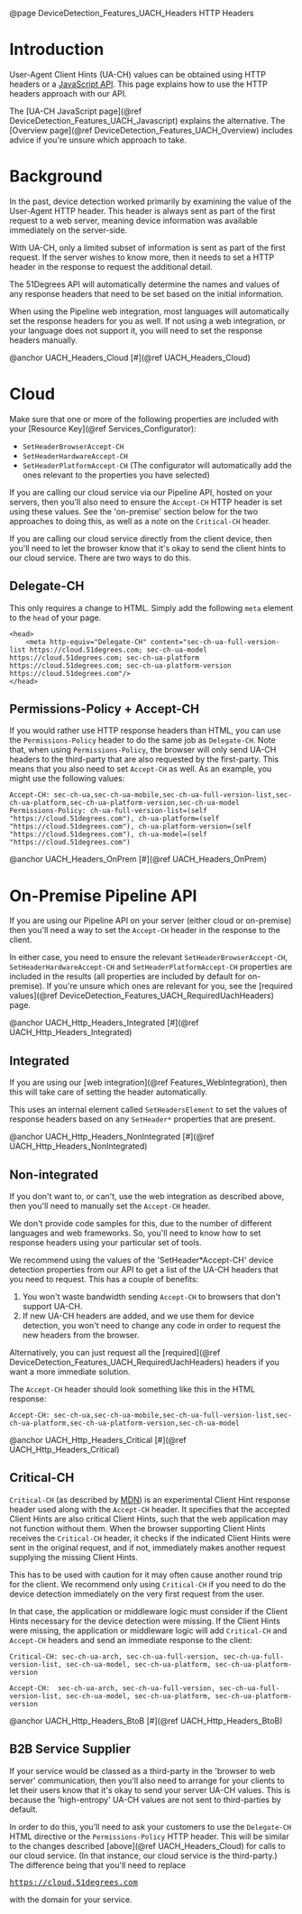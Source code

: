 @page DeviceDetection_Features_UACH_Headers HTTP Headers

# Introduction

User-Agent Client Hints (UA-CH) values can be obtained using HTTP headers or a [JavaScript API](https://developer.mozilla.org/en-US/docs/Web/API/User-Agent_Client_Hints_API).
This page explains how to use the HTTP headers approach with our API.

The [UA-CH JavaScript page](@ref DeviceDetection_Features_UACH_Javascript) explains the alternative.
The [Overview page](@ref DeviceDetection_Features_UACH_Overview) includes advice if you're unsure which approach to take.

# Background

In the past, device detection worked primarily by examining the 
value of the User-Agent HTTP header. This header is always sent as part 
of the first request to a web server, meaning device information was 
available immediately on the server-side.

With UA-CH, only a limited subset of information is sent as part of the 
first request.
If the server wishes to know more, then it needs to set a HTTP header in
the response to request the additional detail.

The 51Degrees API will automatically determine the names and values of
any response headers that need to be set based on the initial information.

When using the Pipeline web integration, most languages will automatically set the response 
headers for you as well. If not using a web integration, or your language does not support it, 
you will need to set the response headers manually.

@anchor UACH_Headers_Cloud
[#](@ref UACH_Headers_Cloud)
# Cloud

Make sure that one or more of the following properties are included with your 
[Resource Key](@ref Services_Configurator):
- `SetHeaderBrowserAccept-CH`
- `SetHeaderHardwareAccept-CH`
- `SetHeaderPlatformAccept-CH`
(The configurator will automatically add the ones relevant to the properties you have selected)

If you are calling our cloud service via our Pipeline API, hosted on your servers, then you'll
also need to ensure the `Accept-CH` HTTP header is set using these values. See the 'on-premise' 
section below for the two approaches to doing this, as well as a note on the `Critical-CH` header.

If you are calling our cloud service directly from the client device, then you'll need to let 
the browser know that it's okay to send the client hints to our cloud service. There are two 
ways to do this.

## Delegate-CH

This only requires a change to HTML. Simply add the following `meta` element to the `head` of your page.

```
<head>
    <meta http-equiv="Delegate-CH" content="sec-ch-ua-full-version-list https://cloud.51degrees.com; sec-ch-ua-model https://cloud.51degrees.com; sec-ch-ua-platform https://cloud.51degrees.com; sec-ch-ua-platform-version https://cloud.51degrees.com"/>
</head>
```

## Permissions-Policy + Accept-CH

If you would rather use HTTP response headers than HTML, you can use the `Permissions-Policy` 
header to do the same job as `Delegate-CH`. 
Note that, when using `Permissions-Policy`, the browser will only send UA-CH headers to the 
third-party that are also requested by the first-party. This means that you also need to set
`Accept-CH` as well. As an example, you might use the following values:

```
Accept-CH: sec-ch-ua,sec-ch-ua-mobile,sec-ch-ua-full-version-list,sec-ch-ua-platform,sec-ch-ua-platform-version,sec-ch-ua-model 
Permissions-Policy: ch-ua-full-version-list=(self "https://cloud.51degrees.com"), ch-ua-platform=(self "https://cloud.51degrees.com"), ch-ua-platform-version=(self "https://cloud.51degrees.com"), ch-ua-model=(self "https://cloud.51degrees.com") 
```

@anchor UACH_Headers_OnPrem
[#](@ref UACH_Headers_OnPrem)
# On-Premise Pipeline API

If you are using our Pipeline API on your server (either cloud or on-premise) then you'll
need a way to set the `Accept-CH` header in the response to the client.

In either case, you need to ensure the relevant `SetHeaderBrowserAccept-CH`, `SetHeaderHardwareAccept-CH` and 
`SetHeaderPlatformAccept-CH` properties are included in the results (all properties are included 
by default for on-premise).
If you're unsure which ones are relevant for you, see the 
[required values](@ref DeviceDetection_Features_UACH_RequiredUachHeaders) page.

@anchor UACH_Http_Headers_Integrated
[#](@ref UACH_Http_Headers_Integrated)
## Integrated

If you are using our [web integration](@ref Features_WebIntegration), then this will take 
care of setting the header automatically.

This uses an internal element called `SetHeadersElement` to set the values of response headers
based on any `SetHeader*` properties that are present. 

@anchor UACH_Http_Headers_NonIntegrated
[#](@ref UACH_Http_Headers_NonIntegrated)
## Non-integrated

If you don't want to, or can't, use the web integration as described above, then you'll need to 
manually set the `Accept-CH` header.

We don't provide code samples for this, due to the number of different languages and web frameworks.
So, you'll need to know how to set response headers using your particular set of tools.

We recommend using the values of the 'SetHeader*Accept-CH' device detection properties from our API 
to get a list of the UA-CH headers that you need to request. This has a couple of benefits:
1. You won't waste bandwidth sending `Accept-CH` to browsers that don't support UA-CH. 
2. If new UA-CH headers are added, and we use them for device detection, you won't need to 
   change any code in order to request the new headers from the browser.

Alternatively, you can just request all the [required](@ref DeviceDetection_Features_UACH_RequiredUachHeaders) 
headers if you want a more immediate solution.

The `Accept-CH` header should look something like this in the HTML response:

```
Accept-CH: sec-ch-ua,sec-ch-ua-mobile,sec-ch-ua-full-version-list,sec-ch-ua-platform,sec-ch-ua-platform-version,sec-ch-ua-model 
```
@anchor UACH_Http_Headers_Critical
[#](@ref UACH_Http_Headers_Critical)
## Critical-CH

`Critical-CH` (as described by [MDN](https://developer.mozilla.org/en-US/docs/Web/HTTP/Headers/Critical-CH)) is an experimental Client Hint 
response header used along with the `Accept-CH` header. It specifies that the accepted Client Hints are also critical Client Hints,
such that the web application may not function without them. When the browser supporting Client Hints receives the `Critical-CH` header, 
it checks if the indicated Client Hints were sent in the original request, and if not, immediately makes another request supplying 
the missing Client Hints.   

This has to be used with caution for it may often cause another round trip for the client. We recommend only using `Critical-CH` if you need to do the 
device detection immediately on the very first request from the user. 

In that case, the application or middleware logic must 
consider if the Client Hints necessary for the device detection were missing. If the Client Hints were missing, the application or 
middleware logic will add `Critical-CH` and `Accept-CH` headers and send an immediate response to the client:

```
Critical-CH: sec-ch-ua-arch, sec-ch-ua-full-version, sec-ch-ua-full-version-list, sec-ch-ua-model, sec-ch-ua-platform, sec-ch-ua-platform-version 
```
```
Accept-CH:  sec-ch-ua-arch, sec-ch-ua-full-version, sec-ch-ua-full-version-list, sec-ch-ua-model, sec-ch-ua-platform, sec-ch-ua-platform-version
```

@anchor UACH_Http_Headers_BtoB
[#](@ref UACH_Http_Headers_BtoB)
## B2B Service Supplier

If your service would be classed as a third-party in the 'browser to web server' communication, 
then you'll also need to arrange for your clients to let their users know that it's okay to
send your server UA-CH values.
This is because the 'high-entropy' UA-CH values are not sent to third-parties by default.

In order to do this, you'll need to ask your customers to use the `Delegate-CH` HTML directive or
the `Permissions-Policy` HTTP header.
This will be similar to the changes described [above](@ref UACH_Headers_Cloud) for calls to 
our cloud service. (In that instance, our cloud service is the third-party.)
The difference being that you'll need to replace <pre>https://cloud.51degrees.com</pre> with 
the domain for your service.

